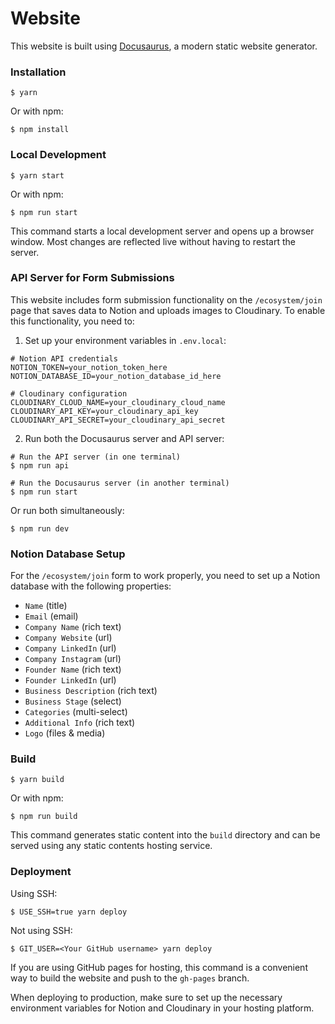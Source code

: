 # Website

This website is built using [Docusaurus](https://docusaurus.io/), a modern static website generator.

### Installation

```
$ yarn
```

Or with npm:

```
$ npm install
```

### Local Development

```
$ yarn start
```

Or with npm:

```
$ npm run start
```

This command starts a local development server and opens up a browser window. Most changes are reflected live without having to restart the server.

### API Server for Form Submissions

This website includes form submission functionality on the `/ecosystem/join` page that saves data to Notion and uploads images to Cloudinary. To enable this functionality, you need to:

1. Set up your environment variables in `.env.local`:
```
# Notion API credentials
NOTION_TOKEN=your_notion_token_here
NOTION_DATABASE_ID=your_notion_database_id_here

# Cloudinary configuration
CLOUDINARY_CLOUD_NAME=your_cloudinary_cloud_name
CLOUDINARY_API_KEY=your_cloudinary_api_key
CLOUDINARY_API_SECRET=your_cloudinary_api_secret
```

2. Run both the Docusaurus server and API server:

```
# Run the API server (in one terminal)
$ npm run api

# Run the Docusaurus server (in another terminal)
$ npm run start
```

Or run both simultaneously:

```
$ npm run dev
```

### Notion Database Setup

For the `/ecosystem/join` form to work properly, you need to set up a Notion database with the following properties:

- `Name` (title)
- `Email` (email)
- `Company Name` (rich text)
- `Company Website` (url)
- `Company LinkedIn` (url)
- `Company Instagram` (url)
- `Founder Name` (rich text)
- `Founder LinkedIn` (url)
- `Business Description` (rich text)
- `Business Stage` (select)
- `Categories` (multi-select)
- `Additional Info` (rich text)
- `Logo` (files & media)

### Build

```
$ yarn build
```

Or with npm:

```
$ npm run build
```

This command generates static content into the `build` directory and can be served using any static contents hosting service.

### Deployment

Using SSH:

```
$ USE_SSH=true yarn deploy
```

Not using SSH:

```
$ GIT_USER=<Your GitHub username> yarn deploy
```

If you are using GitHub pages for hosting, this command is a convenient way to build the website and push to the `gh-pages` branch.

When deploying to production, make sure to set up the necessary environment variables for Notion and Cloudinary in your hosting platform.



